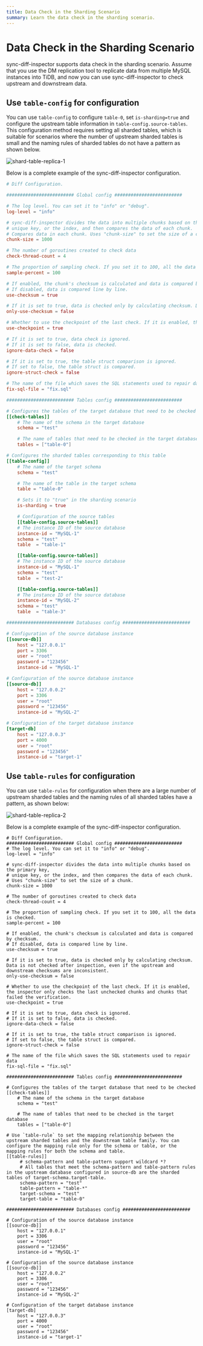 ```yaml
---
title: Data Check in the Sharding Scenario
summary: Learn the data check in the sharding scenario.
---
```


# Data Check in the Sharding Scenario

sync-diff-inspector supports data check in the sharding scenario. Assume that you use the DM replication tool to replicate data from multiple MySQL instances into TiDB, and now you can use sync-diff-inspector to check upstream and downstream data.

## Use `table-config` for configuration

You can use `table-config` to configure `table-0`, set `is-sharding=true` and configure the upstream table information in `table-config.source-tables`. This configuration method requires setting all sharded tables, which is suitable for scenarios where the number of upstream sharded tables is small and the naming rules of sharded tables do not have a pattern as shown below.

![shard-table-replica-1](https://docs-download.pingcap.com/media/images/docs/shard-table-replica-1.png)

Below is a complete example of the sync-diff-inspector configuration.

``` toml
# Diff Configuration.

######################### Global config #########################

# The log level. You can set it to "info" or "debug".
log-level = "info"

# sync-diff-inspector divides the data into multiple chunks based on the primary key,
# unique key, or the index, and then compares the data of each chunk.
# Compares data in each chunk. Uses "chunk-size" to set the size of a chunk.
chunk-size = 1000

# The number of goroutines created to check data
check-thread-count = 4

# The proportion of sampling check. If you set it to 100, all the data is checked.
sample-percent = 100

# If enabled, the chunk's checksum is calculated and data is compared by checksum.
# If disabled, data is compared line by line.
use-checksum = true

# If it is set to true, data is checked only by calculating checksum. Data is not checked after inspection, even if the upstream and downstream checksums are inconsistent.
only-use-checksum = false

# Whether to use the checkpoint of the last check. If it is enabled, the inspector only checks the last unchecked chunks and chunks that failed the verification.
use-checkpoint = true

# If it is set to true, data check is ignored.
# If it is set to false, data is checked.
ignore-data-check = false

# If it is set to true, the table struct comparison is ignored.
# If set to false, the table struct is compared.
ignore-struct-check = false

# The name of the file which saves the SQL statements used to repair data
fix-sql-file = "fix.sql"

######################### Tables config #########################

# Configures the tables of the target database that need to be checked
[[check-tables]]
    # The name of the schema in the target database
    schema = "test"

    # The name of tables that need to be checked in the target database
    tables = ["table-0"]

# Configures the sharded tables corresponding to this table
[[table-config]]
    # The name of the target schema
    schema = "test"

    # The name of the table in the target schema
    table = "table-0"

    # Sets it to "true" in the sharding scenario
    is-sharding = true

    # Configuration of the source tables
    [[table-config.source-tables]]
    # The instance ID of the source database
    instance-id = "MySQL-1"
    schema = "test"
    table  = "table-1"

    [[table-config.source-tables]]
    # The instance ID of the source database
    instance-id = "MySQL-1"
    schema = "test"
    table  = "test-2"

    [[table-config.source-tables]]
    # The instance ID of the source database
    instance-id = "MySQL-2"
    schema = "test"
    table  = "table-3"

######################### Databases config #########################

# Configuration of the source database instance
[[source-db]]
    host = "127.0.0.1"
    port = 3306
    user = "root"
    password = "123456"
    instance-id = "MySQL-1"

# Configuration of the source database instance
[[source-db]]
    host = "127.0.0.2"
    port = 3306
    user = "root"
    password = "123456"
    instance-id = "MySQL-2"

# Configuration of the target database instance
[target-db]
    host = "127.0.0.3"
    port = 4000
    user = "root"
    password = "123456"
    instance-id = "target-1"
```

## Use `table-rules` for configuration

You can use `table-rules` for configuration when there are a large number of upstream sharded tables and the naming rules of all sharded tables have a pattern, as shown below:

![shard-table-replica-2](https://docs-download.pingcap.com/media/images/docs/shard-table-replica-2.png)

Below is a complete example of the sync-diff-inspector configuration.

```
# Diff Configuration.
######################### Global config #########################
# The log level. You can set it to "info" or "debug".
log-level = "info"

# sync-diff-inspector divides the data into multiple chunks based on the primary key,
# unique key, or the index, and then compares the data of each chunk.
# Uses "chunk-size" to set the size of a chunk.
chunk-size = 1000

# The number of goroutines created to check data
check-thread-count = 4

# The proportion of sampling check. If you set it to 100, all the data is checked.
sample-percent = 100

# If enabled, the chunk's checksum is calculated and data is compared by checksum.
# If disabled, data is compared line by line.
use-checksum = true

# If it is set to true, data is checked only by calculating checksum. Data is not checked after inspection, even if the upstream and downstream checksums are inconsistent.
only-use-checksum = false

# Whether to use the checkpoint of the last check. If it is enabled, the inspector only checks the last unchecked chunks and chunks that failed the verification.
use-checkpoint = true

# If it is set to true, data check is ignored.
# If it is set to false, data is checked.
ignore-data-check = false

# If it is set to true, the table struct comparison is ignored.
# If set to false, the table struct is compared.
ignore-struct-check = false

# The name of the file which saves the SQL statements used to repair data
fix-sql-file = "fix.sql"

######################### Tables config #########################

# Configures the tables of the target database that need to be checked
[[check-tables]]
    # The name of the schema in the target database
    schema = "test"

    # The name of tables that need to be checked in the target database
    tables = ["table-0"]

# Use `table-rule` to set the mapping relationship between the upstream sharded tables and the downstream table family. You can configure the mapping rule only for the schema or table, or the mapping rules for both the schema and table.
[[table-rules]]
     # schema-pattern and table-pattern support wildcard *?
     # All tables that meet the schema-pattern and table-pattern rules in the upstream database configured in source-db are the sharded tables of target-schema.target-table.
     schema-pattern = "test"
     table-pattern = "table-*"
     target-schema = "test"
     target-table = "table-0"

######################### Databases config #########################

# Configuration of the source database instance
[[source-db]]
    host = "127.0.0.1"
    port = 3306
    user = "root"
    password = "123456"
    instance-id = "MySQL-1"

# Configuration of the source database instance
[[source-db]]
    host = "127.0.0.2"
    port = 3306
    user = "root"
    password = "123456"
    instance-id = "MySQL-2"

# Configuration of the target database instance
[target-db]
    host = "127.0.0.3"
    port = 4000
    user = "root"
    password = "123456"
    instance-id = "target-1"
```

